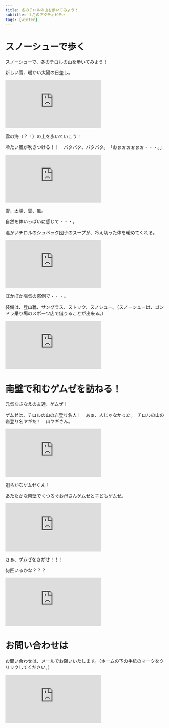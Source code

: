 ```yaml
---
title: 冬のチロルの山を歩いてみよう！
subtitle: １月のアクティビティ
tags: [winter]
---
```


# スノーシューで歩く

スノーシューで、冬のチロルの山を歩いてみよう！

新しい雪、暖かい太陽の日差し。

![pascherkofel-sonnne](http://piwigo.schickl.de/i.php?/upload/2024/01/17/20240117151613-68672de0-me.jpg)

雲の海（？！）の上を歩いていこう！

冷たい風が吹きつける！！　バタバタ、バタバタ。　「おぉぉぉぉぉぉ・・・。」

![pascherkofel-wolken](http://piwigo.schickl.de/i.php?/upload/2024/01/17/20240117151909-8f20e821-me.jpg)

雪、太陽、雲、風。

自然を体いっぱいに感じて・・・。

温かいチロルのシュペック団子のスープが、冷え切った体を暖めてくれる。

![pascherkofel-suppe](http://piwigo.schickl.de/i.php?/upload/2024/01/17/20240117152141-17a5282e-me.jpg)

ぽかぽか陽気の窓側で・・・。

装備は、登山靴、サングラス、ストック、スノシュー。（スノーシューは、ゴンドラ乗り場のスポーツ店で借りることが出来る。）

![gipfelkreuz-pascherkofel](http://piwigo.schickl.de/i.php?/upload/2024/01/17/20240117152520-8effb44a-me.jpg)


# 南壁で和むゲムゼを訪ねる！

元気なさなえの友達、ゲムぜ！

ゲムゼは、チロルの山の岩登り名人！　あぁ、人じゃなかった。　チロルの山の岩登り名ヤギだ！　山ヤギさん。

![gemse1](http://piwigo.schickl.de/i.php?/upload/2024/01/14/20240114124143-9d13658e-me.jpg)

朗らかなゲムゼくん！

あたたかな南壁でくつろぐお母さんゲムゼと子どもゲムゼ。

![muttergemse und kindgemse](http://piwigo.schickl.de/i.php?/upload/2024/01/14/20240114123535-ac0b5331-me.jpg)

さぁ、ゲムゼをさがせ！！！

何匹いるかな？？？

![suchen](http://piwigo.schickl.de/i.php?/upload/2024/01/14/20240114123807-ebc3d401-me.jpg)


# お問い合わせは

お問い合わせは、メールでお願いいたします。（ホームの下の手紙のマークをクリックしてください。）

![ich](http://piwigo.schickl.de/i.php?/upload/2024/01/14/20240114123409-7b948c22-me.jpg)
